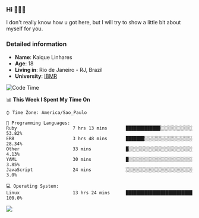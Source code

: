 ### Hi 🙋🏽‍♂️

I don't really know how u got here, but I will try to show a little bit about myself for you.

### Detailed information

* **Name**: Kaique Linhares
* **Age**: 18
* **Living in**: Rio  de Janeiro - RJ, Brazil
* **University**: [IBMR](https://www.ibmr.br/)

<!--START_SECTION:waka-->
![Code Time](http://img.shields.io/badge/Code%20Time-222%20hrs%2013%20mins-blue)

📊 **This Week I Spent My Time On** 

```text
⌚︎ Time Zone: America/Sao_Paulo

💬 Programming Languages: 
Ruby                     7 hrs 13 mins       █████████████░░░░░░░░░░░░   53.82% 
ERB                      3 hrs 48 mins       ███████░░░░░░░░░░░░░░░░░░   28.34% 
Other                    33 mins             █░░░░░░░░░░░░░░░░░░░░░░░░   4.13% 
YAML                     30 mins             █░░░░░░░░░░░░░░░░░░░░░░░░   3.85% 
JavaScript               24 mins             ░░░░░░░░░░░░░░░░░░░░░░░░░   3.0%

💻 Operating System: 
Linux                    13 hrs 24 mins      █████████████████████████   100.0%

```


<!--END_SECTION:waka-->

<a href="https://www.linkedin.com/in/kaique-linhares-25a840208/"  target="_blank"><img src="https://img.shields.io/badge/-LinkedIn-%230077B5?style=for-the-badge&logo=linkedin&logoColor=white" target="_blank"></a>
